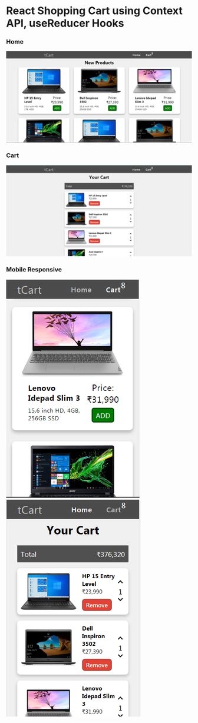 # React Shopping Cart using Context API, useReducer Hooks

### Home
![Home](imgs/home_desk.png "Home Page")

### Cart
![Cart](imgs/cart_desk.png "Shopping Cart")

### Mobile Responsive
![Home](imgs/home_mob.png "Home Page")
![Cart](imgs/cart_mob.png "Shopping Cart")